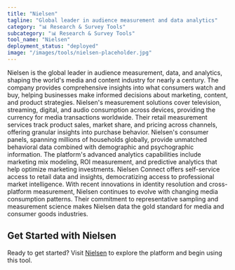 ```yaml
---
title: "Nielsen"
tagline: "Global leader in audience measurement and data analytics"
category: "📊 Research & Survey Tools"
subcategory: "📊 Research & Survey Tools"
tool_name: "Nielsen"
deployment_status: "deployed"
image: "/images/tools/nielsen-placeholder.jpg"
---
```

Nielsen is the global leader in audience measurement, data, and analytics, shaping the world's media and content industry for nearly a century. The company provides comprehensive insights into what consumers watch and buy, helping businesses make informed decisions about marketing, content, and product strategies. Nielsen's measurement solutions cover television, streaming, digital, and audio consumption across devices, providing the currency for media transactions worldwide. Their retail measurement services track product sales, market share, and pricing across channels, offering granular insights into purchase behavior. Nielsen's consumer panels, spanning millions of households globally, provide unmatched behavioral data combined with demographic and psychographic information. The platform's advanced analytics capabilities include marketing mix modeling, ROI measurement, and predictive analytics that help optimize marketing investments. Nielsen Connect offers self-service access to retail data and insights, democratizing access to professional market intelligence. With recent innovations in identity resolution and cross-platform measurement, Nielsen continues to evolve with changing media consumption patterns. Their commitment to representative sampling and measurement science makes Nielsen data the gold standard for media and consumer goods industries.
## Get Started with Nielsen

Ready to get started? Visit [Nielsen](https://nielsen.com) to explore the platform and begin using this tool.
